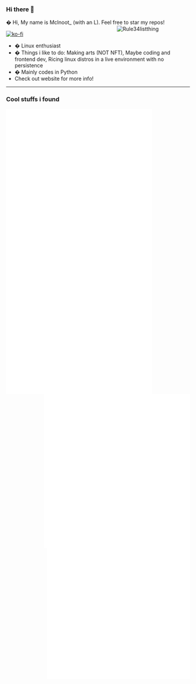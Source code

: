 ### Hi there 👋

� Hi, My name is Mclnoot_ (with an L). Feel free to star my repos!
[<img align="right" width="200" alt="Rule34listthing" src="https://count.getloli.com/get/@:lowlighter?theme=rule34">](https://fanmclaine.github.io)

[![ko-fi](https://ko-fi.com/img/githubbutton_sm.svg)](https://ko-fi.com/Q5Q3611TP)

- � Linux enthusiast 
- � Things i like to do: Making arts (NOT NFT), Maybe coding and frontend dev, Ricing linux distros in a live environment with no persistence
- � Mainly codes in Python
- Check out website for more info!

--- 
 
### Cool stuffs i found

<img align="left" src="/github-metrics.svg" alt="Metrics" width="401">
<img align="right" src="/media.svg" alt="Amine" width="401">
<img align="right" src="/acheivements.svg" alt="wowowow" width="391">

